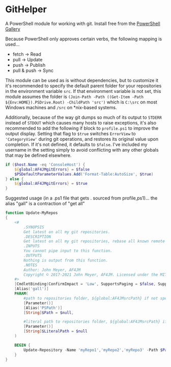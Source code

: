 # GitHelper

A PowerShell module for working with git.  Install free from the [PowerShell Gallery](https://www.powershellgallery.com/packages/GitHelper/)

Because PowerShell only approves certain verbs, the following mapping is used...

* fetch → Read
* pull → Update
* push → Publish
* pull & push → Sync

This module can be used as is without dependencies, but to customize it it's recommended to specify the default parent folder for your repositories in the environment variable `src`.  If that environment variable is not set, this module assumes the folder is `(Join-Path -Path ((Get-Item -Path ${Env:HOME}).PSDrive.Root) -ChildPath 'src')` which is `C:\src` on most Windows machines and `/src` on *nix-based systems.

Additionally, because of the way git dumps so much of its output to `STDERR` instead of `STDOUT` which causes many hosts to raise exceptions, it's also recommended to add the following if block to `profile.ps1` to improve the output display.  Setting that flag to `$true` switches `ErrorView` to `'CategoryView'` during git operations, and restores its original value upon completion. If it's not defined, it defaults to `$false`.  I've included my username in the setting simply to avoid conflicting with any other globals that may be defined elsewhere.

```powershell
if ($host.Name -eq 'ConsoleHost') {
    ${global:AF4JMgitErrors} = $false
    $PSDefaultParameterValues.Add('Format-Table:AutoSize', $true)
} else {
    ${global:AF4JMgitErrors} = $true
}
```

Suggested usage (in a .ps1 file that gets . sourced from profile,ps1)... the alias "gall" is a contraction of "get all"

```powershell
function Update-MyRepos
{
    <#
        .SYNOPSIS
        Get latest on all my git repositories.
        .DESCRIPTION
        Get latest on all my git repositories, rebase all known remote tracking branches.
        .INPUTS
        You cannot pipe input to this function.
        .OUTPUTS
        Nothing is output from this function.
        .NOTES
        Author: John Meyer, AF4JM
        Copyright © 2017-2021 John Meyer, AF4JM. Licensed under the MIT License. https://github.com/af4jm/GitHelper/blob/main/LICENSE
    #>
    [CmdletBinding(ConfirmImpact = 'Low', SupportsPaging = $false, SupportsShouldProcess = $true)]
    [Alias('gall')]
    PARAM(
        #path to repositories folder, ${global:AF4JMsrcPath} if not specified
        [Parameter()]
        [Alias('PSPath')]
        [String]$Path = $null,

        #literal path to repositories folder, ${global:AF4JMsrcPath} if not specified
        [Parameter()]
        [String]$LiteralPath = $null
    )

    BEGIN {
        Update-Repository -Name 'myRepo1','myRepo2','myRepo3' -Path $Path -LiteralPath $LiteralPath -Verbose
    }
}
```
